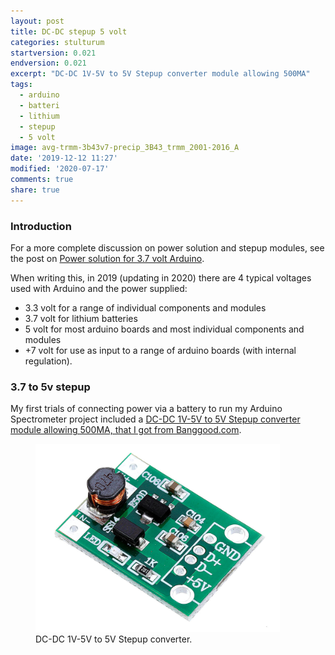 ```yaml
---
layout: post
title: DC-DC stepup 5 volt
categories: stulturum
startversion: 0.021
endversion: 0.021
excerpt: "DC-DC 1V-5V to 5V Stepup converter module allowing 500MA"
tags:
  - arduino
  - batteri
  - lithium
  - stepup
  - 5 volt
image: avg-trmm-3b43v7-precip_3B43_trmm_2001-2016_A
date: '2019-12-12 11:27'
modified: '2020-07-17'
comments: true
share: true
---
```


### Introduction

For a more complete discussion on power solution and stepup modules, see the post  on [Power solution for 3.7 volt Arduino](../../module/module-batteri/).

When writing this, in 2019 (updating in 2020) there are 4 typical voltages used with Arduino and the power supplied:

- 3.3 volt for a range of individual components and modules
- 3.7 volt for lithium batteries
- 5 volt for most arduino boards and most individual components and modules
- +7 volt for use as input to a range of arduino boards (with internal regulation).

### 3.7 to 5v stepup

My first trials of connecting power via a battery to run my Arduino Spectrometer project included a [DC-DC 1V-5V to 5V Stepup converter module allowing 500MA, that I got from Banggood.com](https://www.banggood.com/DC-DC-1V-5V-to-5V-Converter-Step-Up-Power-Supply-Module-Boost-Adapter-Converter-Board-500MA-Voltage-Regulator-p-1578191.html?rmmds=search&cur_warehouse=CN).

<figure>
<img src="../../images/dc-dc-5v-stepup-500mA.png">
<figcaption> DC-DC 1V-5V to 5V Stepup converter.</figcaption>
</figure>
